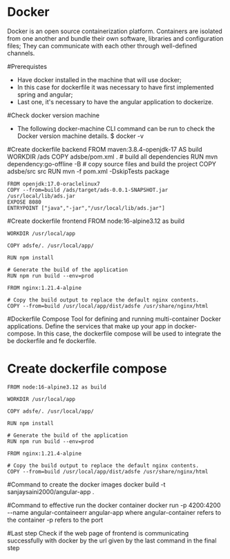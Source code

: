 # Docker

Docker is an open source containerization platform.
Containers are isolated from one another and bundle their own software, libraries and configuration files; 
They can communicate with each other through well-defined channels.

#Prerequistes

- Have docker installed in the machine that will use docker; 
- In this case for dockerfile it was necessary to have first implemented spring and angular; 
- Last one, it's necessary to have the angular application to dockerize.

#Check docker version machine

- The following docker-machine CLI command can be run to check the Docker version machine details.
             $ docker -v

#Create dockerfile backend
    FROM maven:3.8.4-openjdk-17 AS build
    WORKDIR /ads
    COPY adsbe/pom.xml .
    # build all dependencies
    RUN mvn dependency:go-offline -B
    # copy source files and build the project
    COPY adsbe/src src
    RUN mvn -f pom.xml -DskipTests package
    
    FROM openjdk:17.0-oraclelinux7
    COPY --from=build /ads/target/ads-0.0.1-SNAPSHOT.jar /usr/local/lib/ads.jar
    EXPOSE 8080
    ENTRYPOINT ["java","-jar","/usr/local/lib/ads.jar"]

#Create dockerfile frontend
    FROM node:16-alpine3.12 as build
    
    WORKDIR /usr/local/app
    
    COPY adsfe/. /usr/local/app/
    
    RUN npm install
    
    # Generate the build of the application
    RUN npm run build --env=prod
    
    FROM nginx:1.21.4-alpine
    
    # Copy the build output to replace the default nginx contents.
    COPY --from=build /usr/local/app/dist/adsfe /usr/share/nginx/html

#Dockerfile Compose
    Tool for defining and running multi-container Docker applications. 
    Define the services that make up your app in docker-compose.
    In this case, the dockerfile compose will be used to integrate the be dockerfile and fe dockerfile.

# Create dockerfile compose
    FROM node:16-alpine3.12 as build
    
    WORKDIR /usr/local/app
    
    COPY adsfe/. /usr/local/app/
    
    RUN npm install
    
    # Generate the build of the application
    RUN npm run build --env=prod
    
    FROM nginx:1.21.4-alpine
    
    # Copy the build output to replace the default nginx contents.
    COPY --from=build /usr/local/app/dist/adsfe /usr/share/nginx/html
#Command to create the docker images
    docker build -t sanjaysaini2000/angular-app .

#Command to effective run the docker container
    docker run -p 4200:4200 --name angular-containeerr angular-app
    where angular-container refers to the container
    -p refers to the port 

#Last step
    Check if the web page of frontend is communicating successfully with docker by the url given 
    by the last command in the final step